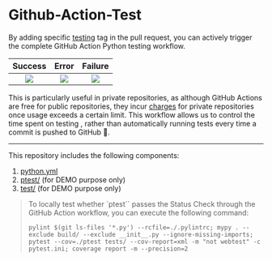 # Github-Action-Test

By adding specific [testing](https://github.com/changchiyou/Github-Action-Test/labels/testing) tag in the pull request, you can actively trigger the complete GitHub Action Python testing workflow. 

 Success | Error | Failure
:-------------------------:|:-------------------------:|:-------------------------:
![](https://github.com/changchiyou/Github-Action-Test/assets/46549482/e24fbdb3-bf05-45d9-a585-44e6ad364e35)  |  ![](https://github.com/changchiyou/Github-Action-Test/assets/46549482/8fad1f6b-3f8d-4968-b357-37c950ce2920) | ![](https://github.com/changchiyou/Github-Action-Test/assets/46549482/a0722041-e9e5-4a6c-861f-47ab18c4f8e0)

This is particularly useful in private repositories, as although GitHub Actions are free for public repositories, they incur [charges](https://docs.github.com/en/billing/managing-billing-for-github-actions/about-billing-for-github-actions) for private repositories once usage exceeds a certain limit. This workflow allows us to control the time spent on testing , rather than automatically running tests every time a commit is pushed to GitHub 💸.

---

This repository includes the following components:

1. [python.yml](./.github/workflows/python.yml)
2. [ptest/](./ptest/) (for DEMO purpose only)
3. [test/](./tests/) (for DEMO purpose only)

> To locally test whether `ptest`` passes the Status Check through the GitHub Action workflow, you can execute the following command:
>
> ```shell
> pylint $(git ls-files '*.py') --rcfile=./.pylintrc; mypy . --exclude build/ --exclude __init__.py --ignore-missing-imports; pytest --cov=./ptest tests/ --cov-report=xml -m "not webtest" -c pytest.ini; coverage report -m --precision=2
> ```
